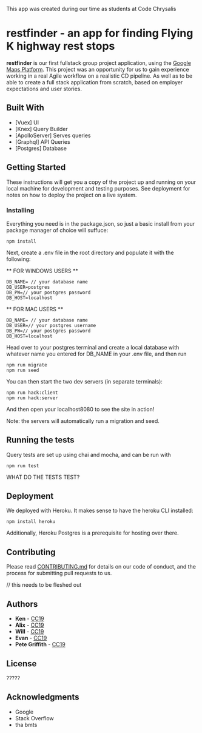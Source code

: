 This app was created during our time as students at Code Chrysalis

# restfinder - an app for finding Flying K highway rest stops

**restfinder** is our first fullstack group project application, using the [Google Maps Platform](https://developers.google.com/maps).
  This project was an opportunity for us to gain experience working in a real Agile workflow on a realistic CD pipeline. As well as to be
  able to create a full stack application from scratch, based on employer expectations and user stories.


## Built With

* [Vuex] UI
* [Knex] Query Builder
* [ApolloServer] Serves queries
* [Graphql] API Queries
* [Postgres] Database

## Getting Started

These instructions will get you a copy of the project up and running on your local machine for development and testing purposes. See deployment for notes on how to deploy the project on a live system.


### Installing

Everything you need is in the package.json, so just a basic install from your package manager of choice will suffuce:

```
npm install
```

Next, create a .env file in the root directory and populate it with the following:

** FOR WINDOWS USERS **

```
DB_NAME= // your database name
DB_USER=postgres
DB_PW=// your postgres password
DB_HOST=localhost
```

** FOR MAC USERS **

```
DB_NAME= // your database name
DB_USER=// your postgres username
DB_PW=// your postgres password
DB_HOST=localhost
```

Head over to your postgres terminal and create a local database with whatever name you entered for DB_NAME in your .env file, and then run

```
npm run migrate
npm run seed
```

You can then start the two dev servers (in separate terminals):

```
npm run hack:client
npm run hack:server
```

And then open your localhost8080 to see the site in action!

Note: the servers will automatically run a migration and seed.

## Running the tests

Query tests are set up using chai and mocha, and can be run with 

```
npm run test
```

WHAT DO THE TESTS TEST?

## Deployment

We deployed with Heroku. It makes sense to have the heroku CLI installed:

```
npm install heroku
```

Additionally, Heroku Postgres is a prerequisite for hosting over there.


## Contributing

Please read [CONTRIBUTING.md](https://gist.github.com/PurpleBooth/b24679402957c63ec426) for details on our code of conduct, and the process for submitting pull requests to us.

// this needs to be fleshed out


## Authors

* **Ken** - [CC19](https://github.com/********)
* **Alix** - [CC19](https://github.com/********)
* **Will** - [CC19](https://github.com/********)
* **Evan** - [CC19](https://github.com/Evomatic)
* **Pete Griffith** - [CC19](https://github.com/griffitp12)


## License

?????

## Acknowledgments

* Google
* Stack Overflow
* tha bmts
